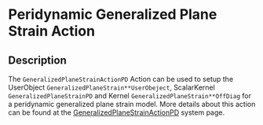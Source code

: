 # Peridynamic Generalized Plane Strain Action

## Description

The `GeneralizedPlaneStrainActionPD` Action can be used to setup the UserObject `GeneralizedPlaneStrain**UserObeject`, ScalarKernel `GeneralizedPlaneStrainPD` and Kernel `GeneralizedPlaneStrain**OffDiag` for a peridynamic generalized plane strain model. More details about this action can be found at the [GeneralizedPlaneStrainActionPD](Peridynamics/Mechanics/GeneralizedPlaneStrain/index.md) system page.
